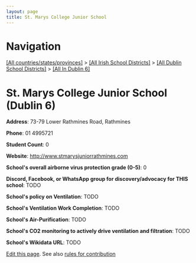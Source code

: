 ```yaml
---
layout: page
title: St. Marys College Junior School
---
```

# Navigation

[[All countries/states/provinces]](../../../..) > [[All Irish School Districts]](../../..) > [[All Dublin School Districts]](../..) > [[All In Dublin 6]](..)

# St. Marys College Junior School (Dublin 6)

**Address**: 73-79 Lower Rathmines Road, Rathmines

**Phone**: 01 4995721

**Student Count**: 0

**Website**: <http://www.stmarysjuniorrathmines.com>

**School's overall airborne virus protection grade (0-5)**: 0

**Discord, Facebook, or WhatsApp group for discovery/advocacy for THIS school**: TODO

**School's policy on Ventilation**: TODO

**School's Ventilation Work Completion**: TODO

**School's Air-Purification**: TODO

**School's CO2 monitoring to actively drive ventilation and filtration**: TODO

**School's Wikidata URL**: TODO


[Edit this page](https://github.com/ventilate-schools/Ireland/edit/main/./Dublin_6/St._Marys_College_Junior_School.md). See also [rules for contribution](../../../contribution-rules/)